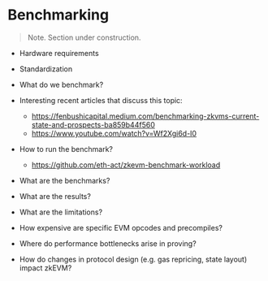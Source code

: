 # Benchmarking
> Note. Section under construction.
- Hardware requirements
- Standardization
- What do we benchmark?

- Interesting recent articles that discuss this topic:
  - https://fenbushicapital.medium.com/benchmarking-zkvms-current-state-and-prospects-ba859b44f560
  - https://www.youtube.com/watch?v=Wf2Xgi6d-I0


- How to run the benchmark?
    - https://github.com/eth-act/zkevm-benchmark-workload
- What are the benchmarks?
- What are the results?
- What are the limitations?
- How expensive are specific EVM opcodes and precompiles?
- Where do performance bottlenecks arise in proving?
- How do changes in protocol design (e.g. gas repricing, state layout) impact zkEVM?
